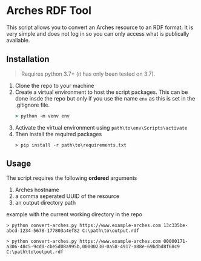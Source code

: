 # Arches RDF Tool

This script allows you to convert an Arches resource to an RDF format. It is very simple and does not log in so you can only access what is publically available.

## Installation

> Requires python 3.7+ (it has only been tested on 3.7). 

1. Clone the repo to your machine
1. Create a virtual environment to host the script packages. This can be done insde the repo but only if you use the name `env` as this is set in the .gitignore file.
   ```cmd
   > python -m venv env
   ```
1. Activate the virtual environment using `path\to\env\Scripts\activate`
1. Then install the required packages
   ```
   > pip install -r path\to\requirements.txt
   ```

## Usage

The script requires the following **ordered** arguments

1. Arches hostname
1. a comma seperated UUID of the resource
1. an output directory path

example with the current working directory in the repo
```
> python convert-arches.py https://www.example-arches.com 13c335be-abcd-1234-5678-177803a4ef82 C:\path\to\output.rdf

> python convert-arches.py https://www.example-arches.com 00000171-a306-48c5-9cd0-cbe5d08a995b,00000230-0a58-4917-a88e-69bdbd8f68c9 C:\path\to\output.rdf
```
